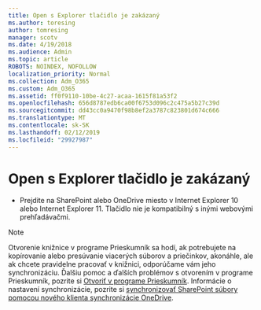 ```yaml
---
title: Open s Explorer tlačidlo je zakázaný
ms.author: toresing
author: tomresing
manager: scotv
ms.date: 4/19/2018
ms.audience: Admin
ms.topic: article
ROBOTS: NOINDEX, NOFOLLOW
localization_priority: Normal
ms.collection: Adm_O365
ms.custom: Adm_O365
ms.assetid: ff0f9110-10be-4c27-acaa-1615f81a53f2
ms.openlocfilehash: 656d8787edb6ca00f6753d096c2c475a5b27c39d
ms.sourcegitcommit: dd43cc0a9470f98b8ef2a3787c823801d674c666
ms.translationtype: MT
ms.contentlocale: sk-SK
ms.lasthandoff: 02/12/2019
ms.locfileid: "29927987"
---
```

# <a name="the-open-with-explorer-button-is-disabled"></a>Open s Explorer tlačidlo je zakázaný

- Prejdite na SharePoint alebo OneDrive miesto v Internet Explorer 10 alebo Internet Explorer 11. Tlačidlo nie je kompatibilný s inými webovými prehľadávačmi.
    
> [!NOTE]
> Otvorenie knižnice v programe Prieskumník sa hodí, ak potrebujete na kopírovanie alebo presúvanie viacerých súborov a priečinkov, akonáhle, ale ak chcete pravidelne pracovať v knižnici, odporúčame vám jeho synchronizáciu. Ďalšiu pomoc a ďalších problémov s otvorením v programe Prieskumník, pozrite si [Otvoriť v programe Prieskumník](https://go.microsoft.com/fwlink/?linkid=871665). Informácie o nastavení synchronizácie, pozrite si [synchronizovať SharePoint súbory pomocou nového klienta synchronizácie OneDrive](https://go.microsoft.com/fwlink/?linkid=871666). 
  

